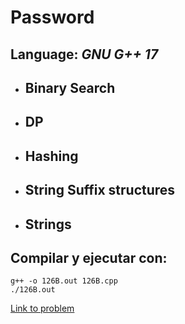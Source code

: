 # Password

## **Language:** *GNU G++ 17*

* ## Binary Search
* ## DP
* ## Hashing
* ## String Suffix structures
* ## Strings

## **Compilar y ejecutar con**:

```
g++ -o 126B.out 126B.cpp
./126B.out
```

[Link to problem](https://codeforces.com/problemset/problem/126/B)
